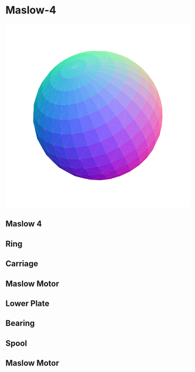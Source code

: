 # Maslow-4

![](/project.svg)

## Maslow 4


## Ring


## Carriage


## Maslow Motor


## Lower Plate


## Bearing


## Spool


## Maslow Motor


